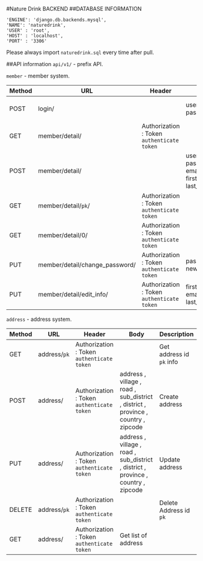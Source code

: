 #Nature Drink BACKEND
##DATABASE INFORMATION   

  ```
  'ENGINE': 'django.db.backends.mysql',
  'NAME': 'naturedrink',
  'USER' : 'root',
  'HOST' : 'localhost',
  'PORT' : '3306'
  ```

  Please always import `naturedrink.sql` every time after pull.

##API information
  `api/v1/` - prefix API.

  `member` - member system.   

  Method | URL | Header | Body | Description
  --- | --- | --- | --- | ---
  POST | login/ |  | username , password | Login user and Get Token
  GET | member/detail/ | Authorization : Token `authenticate token` |  | Get list of member
  POST | member/detail/ |  | username , password , email , first_name , last_name | Create user
  GET | member/detail/`pk`/ | Authorization : Token `authenticate token` |  | Get user id `pk` info
  GET | member/detail/0/ | Authorization : Token `authenticate token` |  | Get current user
  PUT | member/detail/change_password/ | Authorization : Token `authenticate token` | password , new_password | Change password
  PUT | member/detail/edit_info/ | Authorization : Token `authenticate token` | first_name , email , last_name | Edit user info

  `address` - address system.
  
  Method | URL | Header | Body | Description
  --- | --- | --- | --- | ---
  GET | address/`pk` | Authorization : Token `authenticate token` |  | Get address id `pk` info
  POST | address/ | Authorization : Token `authenticate token` | address , village , road , sub_district , district , province , country , zipcode | Create address
  PUT | address/ | Authorization : Token `authenticate token` | address , village , road , sub_district , district , province , country , zipcode | Update address
  DELETE | address/`pk` | Authorization : Token `authenticate token` |  | Delete Address id `pk`
  GET | address/ | Authorization : Token `authenticate token` | Get list of address  
